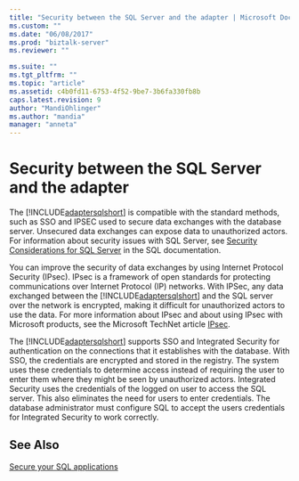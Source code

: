 ```yaml
---
title: "Security between the SQL Server and the adapter | Microsoft Docs"
ms.custom: ""
ms.date: "06/08/2017"
ms.prod: "biztalk-server"
ms.reviewer: ""

ms.suite: ""
ms.tgt_pltfrm: ""
ms.topic: "article"
ms.assetid: c4b0fd11-6753-4f52-9be7-3b6fa330fb8b
caps.latest.revision: 9
author: "MandiOhlinger"
ms.author: "mandia"
manager: "anneta"
---
```

# Security between the SQL Server and the adapter
The [!INCLUDE[adaptersqlshort](../../includes/adaptersqlshort-md.md)] is compatible with the standard methods, such as SSO and IPSEC used to secure data exchanges with the database server. Unsecured data exchanges can expose data to unauthorized actors. For information about security issues with SQL Server, see [Security Considerations for SQL Server](https://go.microsoft.com/fwlink/p/?LinkId=196954) in the SQL documentation.

 You can improve the security of data exchanges by using Internet Protocol Security (IPsec). IPsec is a framework of open standards for protecting communications over Internet Protocol (IP) networks. With IPSec, any data exchanged between the [!INCLUDE[adaptersqlshort](../../includes/adaptersqlshort-md.md)] and the SQL server over the network is encrypted, making it difficult for unauthorized actors to use the data. For more information about IPsec and about using IPsec with Microsoft products, see the Microsoft TechNet article [IPsec](https://go.microsoft.com/fwlink/p/?LinkId=196955).

 The [!INCLUDE[adaptersqlshort](../../includes/adaptersqlshort-md.md)] supports SSO and Integrated Security for authentication on the connections that it establishes with the database. With SSO, the credentials are encrypted and stored in the registry. The system uses these credentials to determine access instead of requiring the user to enter them where they might be seen by unauthorized actors. Integrated Security uses the credentials of the logged on user to access the SQL server. This also eliminates the need for users to enter credentials. The database administrator must configure SQL to accept the users credentials for Integrated Security to work correctly.

## See Also
[Secure your SQL applications](../../adapters-and-accelerators/adapter-sql/secure-your-sql-applications.md)